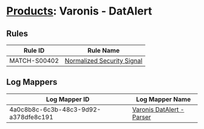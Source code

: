 # [Products](README.md): Varonis - DatAlert

## Rules

|Rule ID|Rule Name|
|----|----|
|MATCH-S00402|[Normalized Security Signal](../rules/MATCH-S00402.md)|


## Log Mappers

|Log Mapper ID|Log Mapper Name|
|----|----|
|4a0c8b8c-6c3b-48c3-9d92-a378dfe8c191|[Varonis DatAlert - Parser](../mappings/4a0c8b8c-6c3b-48c3-9d92-a378dfe8c191.md)|


